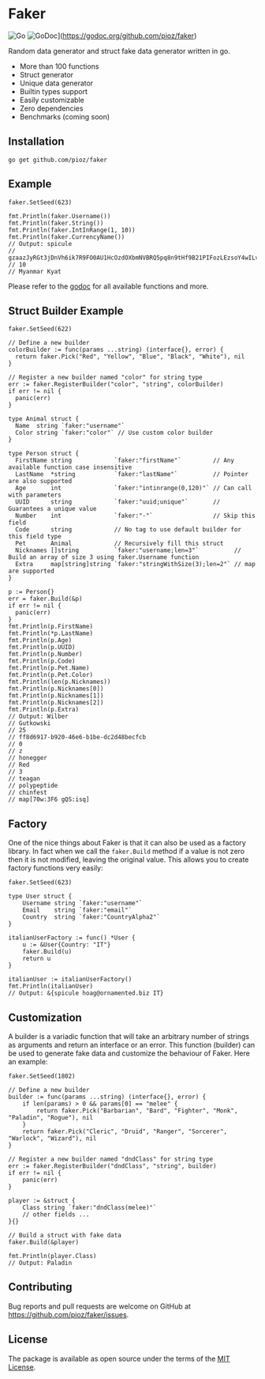# Faker

![Go](https://github.com/pioz/faker/workflows/Go/badge.svg)
![GoDoc](https://godoc.org/github.com/pioz/faker?status.svg)](https://godoc.org/github.com/pioz/faker)

Random data generator and struct fake data generator written in go.

* More than 100 functions
* Struct generator
* Unique data generator
* Builtin types support
* Easily customizable
* Zero dependencies
* Benchmarks (coming soon)

## Installation

    go get github.com/pioz/faker

## Example

    faker.SetSeed(623)

    fmt.Println(faker.Username())
    fmt.Println(faker.String())
    fmt.Println(faker.IntInRange(1, 10))
    fmt.Println(faker.CurrencyName())
    // Output: spicule
    // gzaazJyRGt3jDnVh6ik7R9FO0AU1HcOzdOXbmNVBRQ5pq8n9tHf9B21PIFozLEzsoY4wILvZjTxSLQmD3UOAamDgVR411T3YHleDTgLuz90XSO3NFZm1AnaJiJamVRcNGD2zmi4qWkcjKF3E4JKgn1DiCeC3eSb5WELsw8XqRzlvJqG
    // 10
    // Myanmar Kyat

Please refer to the [godoc](https://godoc.org/github.com/pioz/faker) for all available functions and more.

## Struct Builder Example

    faker.SetSeed(622)

    // Define a new builder
    colorBuilder := func(params ...string) (interface{}, error) {
      return faker.Pick("Red", "Yellow", "Blue", "Black", "White"), nil
    }

    // Register a new builder named "color" for string type
    err := faker.RegisterBuilder("color", "string", colorBuilder)
    if err != nil {
      panic(err)
    }

    type Animal struct {
      Name  string `faker:"username"`
      Color string `faker:"color"` // Use custom color builder
    }

    type Person struct {
      FirstName string            `faker:"firstName"`         // Any available function case insensitive
      LastName  *string           `faker:"lastName"`          // Pointer are also supported
      Age       int               `faker:"intinrange(0,120)"` // Can call with parameters
      UUID      string            `faker:"uuid;unique"`       // Guarantees a unique value
      Number    int               `faker:"-"`                 // Skip this field
      Code      string            // No tag to use default builder for this field type
      Pet       Animal            // Recursively fill this struct
      Nicknames []string          `faker:"username;len=3"`          // Build an array of size 3 using faker.Username function
      Extra     map[string]string `faker:"stringWithSize(3);len=2"` // map are supported
    }

    p := Person{}
    err = faker.Build(&p)
    if err != nil {
      panic(err)
    }
    fmt.Println(p.FirstName)
    fmt.Println(*p.LastName)
    fmt.Println(p.Age)
    fmt.Println(p.UUID)
    fmt.Println(p.Number)
    fmt.Println(p.Code)
    fmt.Println(p.Pet.Name)
    fmt.Println(p.Pet.Color)
    fmt.Println(len(p.Nicknames))
    fmt.Println(p.Nicknames[0])
    fmt.Println(p.Nicknames[1])
    fmt.Println(p.Nicknames[2])
    fmt.Println(p.Extra)
    // Output: Wilber
    // Gutkowski
    // 25
    // ff8d6917-b920-46e6-b1be-dc2d48becfcb
    // 0
    // z
    // honegger
    // Red
    // 3
    // teagan
    // polypeptide
    // chinfest
    // map[70w:3F6 gQS:isq]

## Factory

One of the nice things about Faker is that it can also be used as a factory
library. In fact when we call the `faker.Build` method if a value is not zero
then it is not modified, leaving the original value. This allows you to create
factory functions very easily:

    faker.SetSeed(623)

    type User struct {
        Username string `faker:"username"`
        Email    string `faker:"email"`
        Country  string `faker:"CountryAlpha2"`
    }

    italianUserFactory := func() *User {
        u := &User{Country: "IT"}
        faker.Build(u)
        return u
    }

    italianUser := italianUserFactory()
    fmt.Println(italianUser)
    // Output: &{spicule hoag@ornamented.biz IT}

## Customization

A builder is a variadic function that will take an arbitrary number of strings
as arguments and return an interface or an error. This function (builder) can
be used to generate fake data and customize the behaviour of Faker. Here an example:

    faker.SetSeed(1802)

    // Define a new builder
    builder := func(params ...string) (interface{}, error) {
        if len(params) > 0 && params[0] == "melee" {
            return faker.Pick("Barbarian", "Bard", "Fighter", "Monk", "Paladin", "Rogue"), nil
        }
        return faker.Pick("Cleric", "Druid", "Ranger", "Sorcerer", "Warlock", "Wizard"), nil
    }

    // Register a new builder named "dndClass" for string type
    err := faker.RegisterBuilder("dndClass", "string", builder)
    if err != nil {
        panic(err)
    }

    player := &struct {
        Class string `faker:"dndClass(melee)"`
        // other fields ...
    }{}

    // Build a struct with fake data
    faker.Build(&player)

    fmt.Println(player.Class)
    // Output: Paladin

## Contributing

Bug reports and pull requests are welcome on GitHub at https://github.com/pioz/faker/issues.

## License

The package is available as open source under the terms of the [MIT License](http://opensource.org/licenses/MIT).






